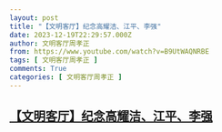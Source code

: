 ```yaml
---
layout: post
title: "【文明客厅】纪念高耀洁、江平、李强"
date: 2023-12-19T22:29:57.000Z
author: 文明客厅周孝正
from: https://www.youtube.com/watch?v=B9UtWAQNRBE
tags: [ 文明客厅周孝正 ]
comments: True
categories: [ 文明客厅周孝正 ]
---
```

<!--1703024997000-->
[【文明客厅】纪念高耀洁、江平、李强](https://www.youtube.com/watch?v=B9UtWAQNRBE)
------

<div>

</div>
